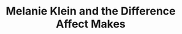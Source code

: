 ---
layout: book
published: true
permalink: /writing/articles/melanie-klein-and-the-difference-affect-makes.html
category: Published Articles

type: article
role: author
with: none
title: Melanie Klein and the Difference Affect Makes
sub_title: none

in:
    - description:  journal
      editors:      none
      publication:  South Atlantic Quarterly
      issue:        106
      publisher:    none
      location:     none
      series:       none
      date:         Summer 2007
      binding:      none
      notes:        none
      translations: none
      isbn:         none
      further_editions: none

cover_img: none
description: none

display_data:
    - {k: title, v: Title}
    - {k: editions.publisher, v: Publisher}
    - {k: editions.date, v: Publication Date}
  
---
